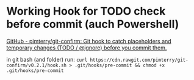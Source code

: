 Working Hook for TODO check before commit (auch Powershell)
===========================================================
[GitHub - pimterry/git-confirm: Git hook to catch placeholders and temporary changes (TODO / @ignore) before you commit them.](https://github.com/pimterry/git-confirm)

in git bash (and folder) run:
`curl https://cdn.rawgit.com/pimterry/git-confirm/v0.2.1/hook.sh > .git/hooks/pre-commit && chmod +x .git/hooks/pre-commit`
